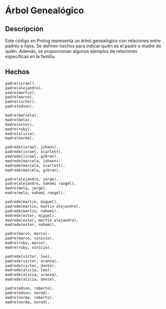 # Árbol Genealógico

## Descripción

Este código en Prolog representa un árbol genealógico con relaciones entre padres e hijos. Se definen hechos para indicar quién es el padre o madre de quién. Además, se proporcionan algunos ejemplos de relaciones específicas en la familia.

## Hechos

```prolog
padre(israel).
padre(alejandro).
padre(martin).
padre(marco).
padre(victor).
padre(edson).

madre(marcela).
madre(mela).
madre(ester).
madre(ruby).
madre(alicia).
madre(norma).

padrede(israel, johann).
padrede(israel, scarlett).
padrede(israel, gibran).
madrede(marcela, johann).
madrede(marcela, scarlett).
madrede(marcela, gibran).

padre(alejandro, jorge).
padre(alejandro, nahomi rangel).
madre(mela, jorge).
madre(mela, nahomi rangel).

padrede(martin, miguel).
padrede(martin, martin alejandro).
padrede(martin, nahomi).
madrede(ester, miguel).
madrede(ester, martin alejandro).
madrede(ester, nahomi).

padre(marco, marco).
padre(marco, vinicio).
madre(ruby, marco).
madre(ruby, vinicio).

padrede(victor, leo).
padrede(victor, aranza).
padrede(victor, dante).
madrede(alicia, leo).
madrede(alicia, aranza).
madrede(alicia, dante).

padre(edson, roberto).
padre(edson, nored).
madre(norma, roberto).
madre(norma, nored).
